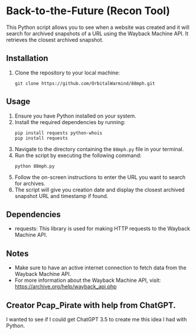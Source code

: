 # Back-to-the-Future (Recon Tool)
This Python script allows you to see when a website was created and it will search for archived snapshots of a URL using the Wayback Machine API. It retrieves the closest archived snapshot.

## Installation
1. Clone the repository to your local machine:
    ```
    git clone https://github.com/OrbitalWarmind/88mph.git
    ```
## Usage

1. Ensure you have Python installed on your system.
2. Install the required dependencies by running:
    ```
    pip install requests python-whois
    pip install requests
    ```
3. Navigate to the directory containing the `88mph.py` file in your terminal.
4. Run the script by executing the following command:
    ```
    python 88mph.py
    ```
5. Follow the on-screen instructions to enter the URL you want to search for archives.
6. The script will give you creation date and display the closest archived snapshot URL and timestamp if found.

## Dependencies

- requests: This library is used for making HTTP requests to the Wayback Machine API.

## Notes
- Make sure to have an active internet connection to fetch data from the Wayback Machine API.
- For more information about the Wayback Machine API, visit: https://archive.org/help/wayback_api.php
## Creator Pcap_Pirate with help from ChatGPT.
I wanted to see if I could get ChatGPT 3.5 to create me this idea I had with Python.
